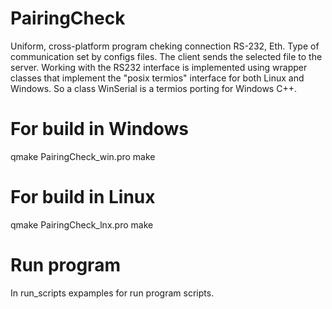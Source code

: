 # PairingCheck
Uniform, cross-platform program cheking connection RS-232, Eth. Type of communication set by configs files. The client sends the selected file to the server.
Working with the RS232 interface is implemented using wrapper classes that implement the "posix termios" interface for both Linux and Windows. So a class WinSerial is a termios porting for Windows C++.

# For build in Windows
qmake PairingCheck_win.pro 
make

# For build in Linux
qmake PairingCheck_lnx.pro 
make

# Run program
In run_scripts expamples for run program scripts.
